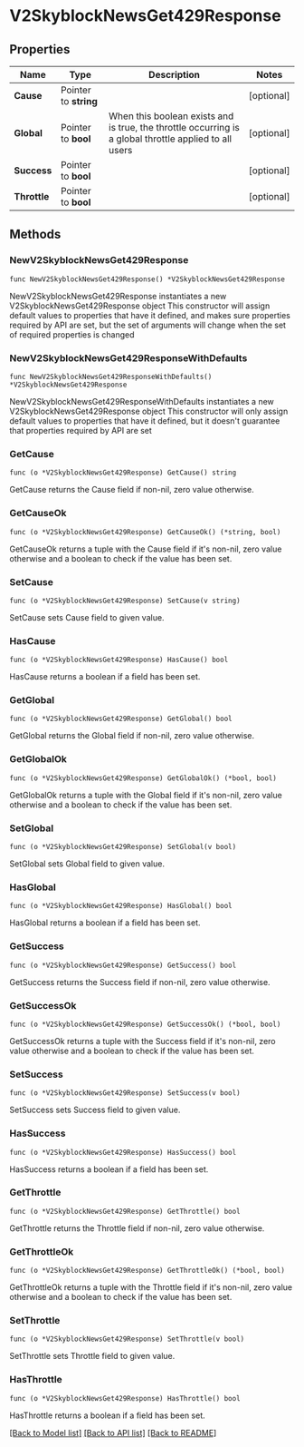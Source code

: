 # V2SkyblockNewsGet429Response

## Properties

Name | Type | Description | Notes
------------ | ------------- | ------------- | -------------
**Cause** | Pointer to **string** |  | [optional] 
**Global** | Pointer to **bool** | When this boolean exists and is true, the throttle occurring is a global throttle applied to all users | [optional] 
**Success** | Pointer to **bool** |  | [optional] 
**Throttle** | Pointer to **bool** |  | [optional] 

## Methods

### NewV2SkyblockNewsGet429Response

`func NewV2SkyblockNewsGet429Response() *V2SkyblockNewsGet429Response`

NewV2SkyblockNewsGet429Response instantiates a new V2SkyblockNewsGet429Response object
This constructor will assign default values to properties that have it defined,
and makes sure properties required by API are set, but the set of arguments
will change when the set of required properties is changed

### NewV2SkyblockNewsGet429ResponseWithDefaults

`func NewV2SkyblockNewsGet429ResponseWithDefaults() *V2SkyblockNewsGet429Response`

NewV2SkyblockNewsGet429ResponseWithDefaults instantiates a new V2SkyblockNewsGet429Response object
This constructor will only assign default values to properties that have it defined,
but it doesn't guarantee that properties required by API are set

### GetCause

`func (o *V2SkyblockNewsGet429Response) GetCause() string`

GetCause returns the Cause field if non-nil, zero value otherwise.

### GetCauseOk

`func (o *V2SkyblockNewsGet429Response) GetCauseOk() (*string, bool)`

GetCauseOk returns a tuple with the Cause field if it's non-nil, zero value otherwise
and a boolean to check if the value has been set.

### SetCause

`func (o *V2SkyblockNewsGet429Response) SetCause(v string)`

SetCause sets Cause field to given value.

### HasCause

`func (o *V2SkyblockNewsGet429Response) HasCause() bool`

HasCause returns a boolean if a field has been set.

### GetGlobal

`func (o *V2SkyblockNewsGet429Response) GetGlobal() bool`

GetGlobal returns the Global field if non-nil, zero value otherwise.

### GetGlobalOk

`func (o *V2SkyblockNewsGet429Response) GetGlobalOk() (*bool, bool)`

GetGlobalOk returns a tuple with the Global field if it's non-nil, zero value otherwise
and a boolean to check if the value has been set.

### SetGlobal

`func (o *V2SkyblockNewsGet429Response) SetGlobal(v bool)`

SetGlobal sets Global field to given value.

### HasGlobal

`func (o *V2SkyblockNewsGet429Response) HasGlobal() bool`

HasGlobal returns a boolean if a field has been set.

### GetSuccess

`func (o *V2SkyblockNewsGet429Response) GetSuccess() bool`

GetSuccess returns the Success field if non-nil, zero value otherwise.

### GetSuccessOk

`func (o *V2SkyblockNewsGet429Response) GetSuccessOk() (*bool, bool)`

GetSuccessOk returns a tuple with the Success field if it's non-nil, zero value otherwise
and a boolean to check if the value has been set.

### SetSuccess

`func (o *V2SkyblockNewsGet429Response) SetSuccess(v bool)`

SetSuccess sets Success field to given value.

### HasSuccess

`func (o *V2SkyblockNewsGet429Response) HasSuccess() bool`

HasSuccess returns a boolean if a field has been set.

### GetThrottle

`func (o *V2SkyblockNewsGet429Response) GetThrottle() bool`

GetThrottle returns the Throttle field if non-nil, zero value otherwise.

### GetThrottleOk

`func (o *V2SkyblockNewsGet429Response) GetThrottleOk() (*bool, bool)`

GetThrottleOk returns a tuple with the Throttle field if it's non-nil, zero value otherwise
and a boolean to check if the value has been set.

### SetThrottle

`func (o *V2SkyblockNewsGet429Response) SetThrottle(v bool)`

SetThrottle sets Throttle field to given value.

### HasThrottle

`func (o *V2SkyblockNewsGet429Response) HasThrottle() bool`

HasThrottle returns a boolean if a field has been set.


[[Back to Model list]](../README.md#documentation-for-models) [[Back to API list]](../README.md#documentation-for-api-endpoints) [[Back to README]](../README.md)


